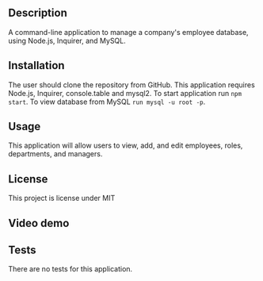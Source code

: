 ## Description 
A command-line application to manage a company's employee database, using Node.js, Inquirer, and MySQL.

## Installation 
The user should clone the repository from GitHub. This application requires Node.js, Inquirer, console.table and mysql2. To start application run `npm start`. To view database from MySQL `run mysql -u root -p`. 

## Usage 
This application will allow users to view, add, and edit employees, roles, departments, and managers. 




## License 
This project is license under MIT

## Video demo

## Tests
There are no tests for this application. 
